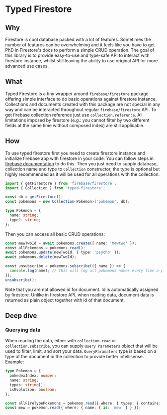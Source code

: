 # Typed Firestore

## Why

Firestore is cool database packed with a lot of features. Sometimes the number of features can be overwhelming and it feels like you have to get PhD in Firestore's docs to perform a simple CRUD operation. The goal of this library is to provide easy-to-use and type-safe API to interact with firestore instance, whilst still leaving the ability to use original API for more advanced use cases.

## What

Typed Firestore is a tiny wrapper around `firebase/firestore` package offering simple interface to do basic operations against firestore instance. Collections and documents created with this package are not special in any way and can be interacted throughout regular `firebase/firestore` API. To get firebase collection reference just use `collection.reference`. All limitations imposed by firestore (e.g.: you cannot filter by two different fields at the same time without composed index) are still applicable.

## How

To use typed firestore first you need to create firestore instance and initialize firebase app with firestore in your code. You can follow steps in [firebase documentation](link) to do this.
Then you just need to supply database, collection name and type to `Collection` constructor, the type is optional but highly recommended as it will be used for all operations with the collection.

```typescript
import { getFirestore } from 'firebase/firestore';
import { Collection } from 'typed-firestore';

const db = getFirestore();
const pokemons = new Collection<Pokemon>('pokemon', db);

type Pokemon = {
  name: string;
  type?: string;
};
```

Then you can access all basic CRUD operations:

```typescript
const mewTwoId = await pokemons.create({ name: 'Mewtwo' });
const allPokemons = pokemons.read();
await pokemons.update(mewTwoId, { type: 'psycho' });
await pokemons.delete(mewTwoId);

const unsubscribe = pokemons.subscribe(({ name }) => {
  console.log(name); // This will log all pokemons names every time a pokemon is added/updated/deleted
});
unsubscribe();
```

Note that you are not allowed id for document. Id is automatically assigned by firestore. Unlike in firestore API, when reading data, document data is returned as plain object together with id of that document.

## Deep dive

### Querying data

When reading the data, either with `collection.read` or `collection.subscribe`, you can supply `Query Parameters` object that will be used to filter, limit, and sort your data. `QueryParamaters` type is based on a type of the document in the collection to provide better intellisense.
Example:

```typescript
type Pokemon = {
  pokedexIndex: number;
  name: string;
  types: string[];
  isEvolution: boolean;
};

const allFireTypePokemons = pokemon.read({ where: { types: { contains: 'fire' } } });
const mew = pokemon.read({ where: { name: { is: 'mew' } } });
```
